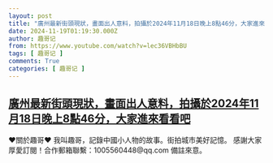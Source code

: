 ```yaml
---
layout: post
title: "廣州最新街頭現狀，畫面出人意料，拍攝於2024年11月18日晚上8點46分，大家進來看看吧"
date: 2024-11-19T01:19:30.000Z
author: 趣哥记
from: https://www.youtube.com/watch?v=lec36VBHbBU
tags: [ 趣哥记 ]
comments: True
categories: [ 趣哥记 ]
---
```

<!--1731979170000-->
[廣州最新街頭現狀，畫面出人意料，拍攝於2024年11月18日晚上8點46分，大家進來看看吧](https://www.youtube.com/watch?v=lec36VBHbBU)
------

<div>
♥關於趣哥♥  我叫趣哥，記錄中國小人物的故事。街拍城市美好記憶。  感謝大家厚愛訂閱！合作郵箱聯繫：1005560448@qq.com 備註來意。
</div>
